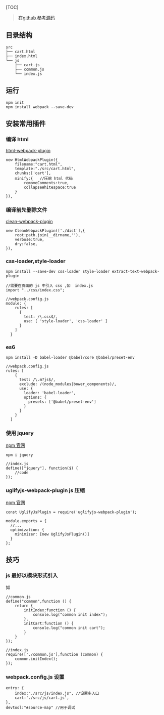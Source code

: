 [TOC]


> [在github 参考源码](https://github.com/idcpj/vue-mall/tree/master/webpack_demo)

## 目录结构
```
src
├── cart.html
├── index.html
└── js
    ├── cart.js
    ├── common.js
    └── index.js
```
## 运行
```
npm init
npm install webpack --save-dev
```    
## 安装常用插件
### 编译 html
[html-webpack-plugin](https://www.npmjs.com/package/html-webpack-plugin)
```
new HtmlWebpackPlugin({
    filename:"cart.html",
    template:"./src/cart.html",
    chunks:['cart'],
    minify:{   //压缩 html 代码
        removeComments:true,
        collapseWhitespace:true
    }
}),
```
### 编译前先删除文件
[clean-webpack-plugin](https://github.com/johnagan/clean-webpack-plugin)
```
new CleanWebpackPlugin(['./dist'],{
    root:path.join(__dirname,''),
    verbose:true,
    dry:false,
}),
```
###  css-loader,style-loader
```
npm install --save-dev css-loader style-loader extract-text-webpack-plugin

//需要在页面的 js 中引入 css ,如  index.js
import "../css/index.css";

//webpack.config.js
module: {
    rules: [
      {
        test: /\.css$/,
        use: [ 'style-loader', 'css-loader' ]
      }
    ]
  }
```
### es6
```
npm install -D babel-loader @babel/core @babel/preset-env

//webpack.config.js
rules: [
    {
      test: /\.m?js$/,
      exclude: /(node_modules|bower_components)/,
      use: {
        loader: 'babel-loader',
        options: {
          presets: ['@babel/preset-env']
        }
      }
    }
  ]
```
### 使用 jquery
[npm 官网](https://www.npmjs.com/package/jquery)
```
npm i jquery

//index.js
define(["jquery"], function($) {
    //code
});
```
### uglifyjs-webpack-plugin js 压缩
[npm 官网](https://www.npmjs.com/package/webpack-parallel-uglify-plugin)
```
const UglifyJsPlugin = require('uglifyjs-webpack-plugin');
 
module.exports = {
  //...
  optimization: {
    minimizer: [new UglifyJsPlugin()]
  }
};
```

## 技巧
###  js 最好以模块形式引入
如
```
//common.js
define("common",function () {
    return {
        initIndex:function () {
            console.log("common init index");
        },
        initCart:function () {
            console.log("common init cart");
        }
    }
});

//index.js
require(['./common.js'],function (common) {
    common.initIndex();
});
```
### webpack.config.js 设置
```
entry: {
    index:"./src/js/index.js", //设置多入口
    cart:'./src/js/cart.js',
},
devtool:"#source-map" //用于调试
```